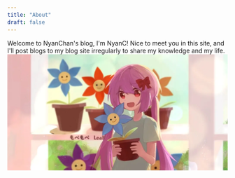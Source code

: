 ```yaml
---
title: "About"
draft: false
---
```

Welcome to NyanChan's blog, I'm NyanC! Nice to meet you in this site, and I'll post blogs to my blog site irregularly to share my knowledge and my life. 
![](/images/mopemope.png)
